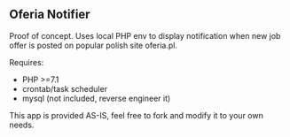 ## Oferia Notifier

Proof of concept. Uses local PHP env to display notification when new job offer is posted on popular polish site oferia.pl.

Requires:
- PHP >=7.1
- crontab/task scheduler
- mysql (not included, reverse engineer it)

This app is provided AS-IS, feel free to fork and modify it to your own needs.